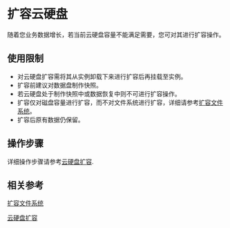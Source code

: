 # 扩容云硬盘

随着您业务数据增长，若当前云硬盘容量不能满足需要，您可对其进行扩容操作。

## 使用限制

* 对云硬盘扩容需将其从实例卸载下来进行扩容后再挂载至实例。
* 扩容前建议对数据盘制作快照。
* 若云硬盘处于制作快照中或数据恢复中则不可进行扩容操作。
* 扩容仅对磁盘容量进行扩容，而不对文件系统进行扩容，详细请参考[扩容文件系统](http://docs.jdcloud.com/cn/cloud-disk-service/cloud-disk-expansion-overview)。
* 扩容后原有数据仍保留。

## 操作步骤

详细操作步骤请参考[云硬盘扩容](http://docs.jdcloud.com/cn/cloud-disk-service/disk-expand).

## 相关参考

[扩容文件系统](http://docs.jdcloud.com/cn/cloud-disk-service/cloud-disk-expansion-overview)

[云硬盘扩容](http://docs.jdcloud.com/cn/cloud-disk-service/disk-expand)
